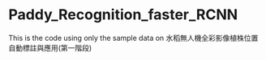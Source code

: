 # Paddy_Recognition_faster_RCNN
This is the code using only the sample data on 水稻無人機全彩影像植株位置自動標註與應用(第一階段)
